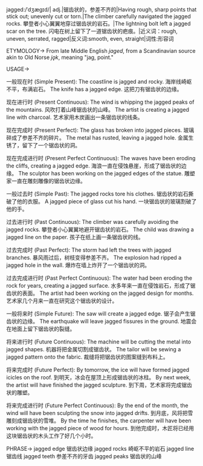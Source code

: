 jagged:/ˈdʒæɡɪd/| adj.|锯齿状的，参差不齐的|Having rough, sharp points that stick out; unevenly cut or torn.|The climber carefully navigated the jagged rocks. 攀登者小心翼翼地穿过锯齿状的岩石。|The lightning bolt left a jagged scar on the tree. 闪电在树上留下了一道锯齿状的疤痕。|近义词：rough, uneven, serrated, ragged|反义词:smooth, even, straight|词性:形容词

ETYMOLOGY->
From late Middle English *jaged*, from a Scandinavian source akin to Old Norse *jǫk*, meaning "jag, point."

USAGE->

一般现在时 (Simple Present):
The coastline is jagged and rocky.  海岸线崎岖不平，布满岩石。
The knife has a jagged edge. 这把刀有锯齿状的边缘。

现在进行时 (Present Continuous):
The wind is whipping the jagged peaks of the mountains. 风吹打着山峰锯齿状的山峰。
The artist is creating a jagged line with charcoal. 艺术家用木炭画出一条锯齿状的线条。

现在完成时 (Present Perfect):
The glass has broken into jagged pieces. 玻璃碎成了参差不齐的碎片。
The metal has rusted, leaving a jagged hole. 金属生锈了，留下了一个锯齿状的洞。

现在完成进行时 (Present Perfect Continuous):
The waves have been eroding the cliffs, creating a jagged edge. 海浪一直在侵蚀悬崖，形成了锯齿状的边缘。
The sculptor has been working on the jagged edges of the statue. 雕塑家一直在雕刻雕像的锯齿状边缘。

一般过去时 (Simple Past):
The jagged rocks tore his clothes. 锯齿状的岩石撕破了他的衣服。
A jagged piece of glass cut his hand. 一块锯齿状的玻璃割破了他的手。

过去进行时 (Past Continuous):
The climber was carefully avoiding the jagged rocks. 攀登者小心翼翼地避开锯齿状的岩石。
The child was drawing a jagged line on the paper. 孩子在纸上画一条锯齿状的线。

过去完成时 (Past Perfect):
The storm had left the trees with jagged branches.  暴风雨过后，树枝变得参差不齐。
The explosion had ripped a jagged hole in the wall. 爆炸在墙上炸开了一个锯齿状的洞。

过去完成进行时 (Past Perfect Continuous):
The water had been eroding the rock for years, creating a jagged surface.  水多年来一直在侵蚀岩石，形成了锯齿状的表面。
The artist had been working on the jagged design for months.  艺术家几个月来一直在研究这个锯齿状的设计。

一般将来时 (Simple Future):
The saw will create a jagged edge. 锯子会产生锯齿状的边缘。
The earthquake will leave jagged fissures in the ground. 地震会在地面上留下锯齿状的裂缝。

将来进行时 (Future Continuous):
The machine will be cutting the metal into jagged shapes. 机器将把金属切割成锯齿状。
The tailor will be sewing a jagged pattern onto the fabric.  裁缝将把锯齿状的图案缝到布料上。


将来完成时 (Future Perfect):
By tomorrow, the ice will have formed jagged icicles on the roof. 到明天，冰会在屋顶上形成锯齿状的冰柱。
By next week, the artist will have finished the jagged sculpture. 到下周，艺术家将完成锯齿状的雕塑。

将来完成进行时 (Future Perfect Continuous):
By the end of the month, the wind will have been sculpting the snow into jagged drifts. 到月底，风将把雪雕刻成锯齿状的雪堆。
By the time he finishes, the carpenter will have been working with the jagged piece of wood for hours. 到他完成时，木匠将已经用这块锯齿状的木头工作了好几个小时。


PHRASE->
jagged edge  锯齿状边缘
jagged rocks 崎岖不平的岩石
jagged line 锯齿线
jagged teeth 参差不齐的牙齿
jagged peaks 锯齿状的山峰
